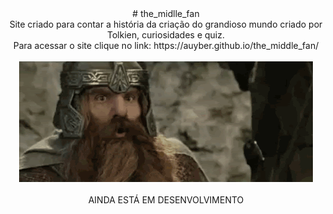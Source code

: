 <div align="center">
 # the_midlle_fan
</div>
<div align="center">
 Site criado para contar a história da criação do grandioso mundo criado por Tolkien, curiosidades e quiz.<br>
Para acessar o site clique no link: https://auyber.github.io/the_middle_fan/
</div>
<div align="center">
 <br>
 <img src="/imagens/ops.gif">
</div>
<div align="center">
 <br>
 AINDA ESTÁ EM DESENVOLVIMENTO
</div>
